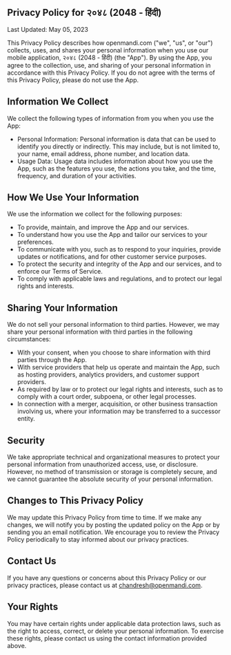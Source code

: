 ## Privacy Policy for २०४८ (2048 - हिंदी) ##

Last Updated: May 05, 2023

This Privacy Policy describes how openmandi.com ("we", "us", or "our") collects, uses, and shares your personal information when you use our mobile application, २०४८ (2048 - हिंदी) (the "App"). By using the App, you agree to the collection, use, and sharing of your personal information in accordance with this Privacy Policy. If you do not agree with the terms of this Privacy Policy, please do not use the App.

## Information We Collect ##

We collect the following types of information from you when you use the App:
- Personal Information: Personal information is data that can be used to identify you directly or indirectly. This may include, but is not limited to, your name, email address, phone number, and location data.
- Usage Data: Usage data includes information about how you use the App, such as the features you use, the actions you take, and the time, frequency, and duration of your activities.

## How We Use Your Information ##
We use the information we collect for the following purposes:
- To provide, maintain, and improve the App and our services.
- To understand how you use the App and tailor our services to your preferences.
- To communicate with you, such as to respond to your inquiries, provide updates or notifications, and for other customer service purposes.
- To protect the security and integrity of the App and our services, and to enforce our Terms of Service.
- To comply with applicable laws and regulations, and to protect our legal rights and interests.

## Sharing Your Information ##
We do not sell your personal information to third parties. However, we may share your personal information with third parties in the following circumstances:
- With your consent, when you choose to share information with third parties through the App.
- With service providers that help us operate and maintain the App, such as hosting providers, analytics providers, and customer support providers.
- As required by law or to protect our legal rights and interests, such as to comply with a court order, subpoena, or other legal processes.
- In connection with a merger, acquisition, or other business transaction involving us, where your information may be transferred to a successor entity.

## Security ##
We take appropriate technical and organizational measures to protect your personal information from unauthorized access, use, or disclosure. However, no method of transmission or storage is completely secure, and we cannot guarantee the absolute security of your personal information.

## Changes to This Privacy Policy ##
We may update this Privacy Policy from time to time. If we make any changes, we will notify you by posting the updated policy on the App or by sending you an email notification. We encourage you to review the Privacy Policy periodically to stay informed about our privacy practices.

## Contact Us ##
If you have any questions or concerns about this Privacy Policy or our privacy practices, please contact us at chandresh@openmandi.com.

## Your Rights ##
You may have certain rights under applicable data protection laws, such as the right to access, correct, or delete your personal information. To exercise these rights, please contact us using the contact information provided above.
